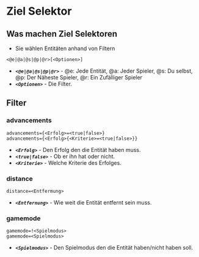 # Ziel Selektor
## Was machen Ziel Selektoren
* Sie wählen Entitäten anhand von Filtern
```
<@e|@a|@s|@p|@r>[<Optionen>]
```
* ***```<@e|@a|@s|@p|@r>```*** - @e: Jede Entität, @a: Jeder Spieler, @s: Du selbst, @p: Der Näheste Spieler, @r: Ein Zufälliger Spieler
* ***```<Optionen>```*** - Die Filter.
## Filter
### advancements
```
advancements={<Erfolg>=<true|false>}
advancements={<Erfolg>{<Kriterie>=<true|false>}}
```
* ***```<Erfolg>```*** - Den Erfolg den die Entität haben muss.
* ***```<true|false>```*** - Ob er ihn hat oder nicht.
* ***```<Kriterie>```*** - Welche Kriterie des Erfolges.
### distance
```
distance=<Entfermung>
```
* ***```<Entfernung>```*** - Wie weit die Entität entfernt sein muss.
### gamemode
```
gamemode=!<Spielmodus>
gamemode=<Spielmodus>
```
* ***```<Spielmodus>```*** - Den Spielmodus den die Entität haben/nicht haben soll.
